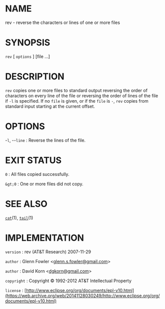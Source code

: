 # NAME

rev - reverse the characters or lines of one or more files

# SYNOPSIS

`rev` \[ `options` \] \[file ...\]

# DESCRIPTION

`rev` copies one or more files to standard output reversing the order
of characters on every line of the file or reversing the order of lines
of the file if `-l` is specified.
If no `file` is given, or if the `file` is `-`, `rev` copies from
standard input starting at the current offset.

# OPTIONS

-`l`, --`line`
:   Reverse the lines of the file.

# EXIT STATUS

`0`
: All files copied successfully.

`&gt;0`
:   One or more files did not copy.

# SEE ALSO

[`cat`](/web/20141128030249/http://www2.research.att.com/~astopen/man/man1/cat.html)(1),
[`tail`](/web/20141128030249/http://www2.research.att.com/~astopen/man/man1/tail.html)(1)

# IMPLEMENTATION

`version`
:   rev (AT&T Research) 2007-11-29

`author`
:   Glenn Fowler
    &lt;[glenn.s.fowler@gmail.com](https://web.archive.org/web/20141128030249/mailto:glenn.s.fowler@gmail.com)&gt;

`author`
:   David Korn
    &lt;[dgkorn@gmail.com](https://web.archive.org/web/20141128030249/mailto:dgkorn@gmail.com)&gt;

`copyright`
:   Copyright © 1992-2012 AT&T Intellectual Property

`license`
:   [http://www.eclipse.org/org/documents/epl-v10.html](https://web.archive.org/web/20141128030249/http://www.eclipse.org/org/documents/epl-v10.html)


